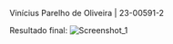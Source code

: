 Vinícius Parelho de Oliveira | 23-00591-2


Resultado final:
![Screenshot_1](https://github.com/Parelho/T1FrontEnd/assets/70284344/f89677fe-821d-4835-a8ff-fb2306f6c3a5)
